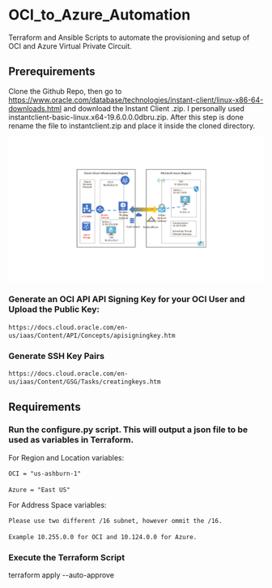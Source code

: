 # OCI_to_Azure_Automation
Terraform and Ansible Scripts to automate the provisioning and setup of OCI and Azure Virtual Private Circuit.

## Prerequirements
Clone the Github Repo, then go to https://www.oracle.com/database/technologies/instant-client/linux-x86-64-downloads.html and download the Instant Client .zip. I personally used instantclient-basic-linux.x64-19.6.0.0.0dbru.zip. After this step is done rename the file to instantclient.zip and place it inside the cloned directory.

![alt text](https://github.com/cj667113/OCI_to_Azure_Automation/blob/master/oci_to_azure_architecture_diagram/oci_to_azure_architecture_diagram.png)

### Generate an OCI API API Signing Key for your OCI User and Upload the Public Key:

	https://docs.cloud.oracle.com/en-us/iaas/Content/API/Concepts/apisigningkey.htm

### Generate SSH Key Pairs

	https://docs.cloud.oracle.com/en-us/iaas/Content/GSG/Tasks/creatingkeys.htm
	
## Requirements

### Run the configure.py script. This will output a json file to be used as variables in Terraform.

For Region and Location variables:

	OCI = "us-ashburn-1"
	
	Azure = "East US"

For Address Space variables:
	
	Please use two different /16 subnet, however ommit the /16.
  
	Example 10.255.0.0 for OCI and 10.124.0.0 for Azure.
	
### Execute the Terraform Script

terraform apply --auto-approve
